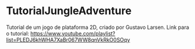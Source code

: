 # TutorialJungleAdventure
Tutorial de um jogo de plataforma 2D, criado por Gustavo Larsen.
Link para o tutorial: https://www.youtube.com/playlist?list=PLEDJ6khWHA7XaBr067WW8qnVkRkO0SOqy
